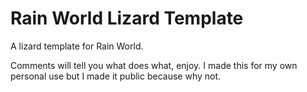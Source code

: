 # Rain World Lizard Template
A lizard template for Rain World.

Comments will tell you what does what, enjoy. I made this for my own personal use but I made it public because why not.
